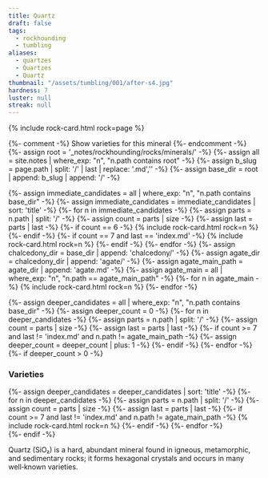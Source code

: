 ```yaml
---
title: Quartz
draft: false
tags:
  - rockhounding
  - tumbling
aliases:
  - quartzes
  - Quartzes
  - Quartz
thumbnail: "/assets/tumbling/001/after-s4.jpg"
hardness: 7
luster: null
streak: null
---
```

{% include rock-card.html rock=page %}

{%- comment -%} Show varieties for this mineral {%- endcomment -%}
{%- assign root = '_notes/rockhounding/rocks/minerals/' -%}
{%- assign all = site.notes | where_exp: "n", "n.path contains root" -%}
{%- assign b_slug = page.path | split: '/' | last | replace: '.md','' -%}
{%- assign base_dir = root | append: b_slug | append: '/' -%}

<div class="rock-card-grid">
  {%- assign immediate_candidates = all | where_exp: "n", "n.path contains base_dir" -%}
  {%- assign immediate_candidates = immediate_candidates | sort: 'title' -%}
  {%- for n in immediate_candidates -%}
    {%- assign parts = n.path | split: '/' -%}
    {%- assign count = parts | size -%}
    {%- assign last = parts | last -%}
    {%- if count == 6 -%}
      {% include rock-card.html rock=n %}
    {%- endif -%}
    {%- if count == 7 and last == 'index.md' -%}
      {% include rock-card.html rock=n %}
    {%- endif -%}
  {%- endfor -%}
  {%- assign chalcedony_dir = base_dir | append: 'chalcedony/' -%}
  {%- assign agate_dir = chalcedony_dir | append: 'agate/' -%}
  {%- assign agate_main_path = agate_dir | append: 'agate.md' -%}
  {%- assign agate_main = all | where_exp: "n", "n.path == agate_main_path" -%}
  {%- for n in agate_main -%}
    {% include rock-card.html rock=n %}
  {%- endfor -%}
</div>

{%- assign deeper_candidates = all | where_exp: "n", "n.path contains base_dir" -%}
{%- assign deeper_count = 0 -%}
{%- for n in deeper_candidates -%}
  {%- assign parts = n.path | split: '/' -%}
  {%- assign count = parts | size -%}
  {%- assign last = parts | last -%}
  {%- if count >= 7 and last != 'index.md' and n.path != agate_main_path -%}
    {%- assign deeper_count = deeper_count | plus: 1 -%}
  {%- endif -%}
{%- endfor -%}
{%- if deeper_count > 0 -%}
  <h3>Varieties</h3>
  <div class="rock-card-grid">
    {%- assign deeper_candidates = deeper_candidates | sort: 'title' -%}
    {%- for n in deeper_candidates -%}
      {%- assign parts = n.path | split: '/' -%}
      {%- assign count = parts | size -%}
      {%- assign last = parts | last -%}
      {%- if count >= 7 and last != 'index.md' and n.path != agate_main_path -%}
        {% include rock-card.html rock=n %}
      {%- endif -%}
    {%- endfor -%}
  </div>
{%- endif -%}

Quartz (SiO₂) is a hard, abundant mineral found in igneous, metamorphic, and sedimentary rocks; it forms hexagonal crystals and occurs in many well‑known varieties.
